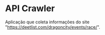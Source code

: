 # API Crawler
 Aplicação que coleta informações do site "https://deetlist.com/dragoncity/events/race/".
